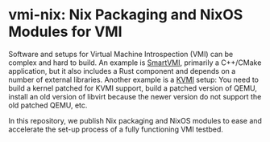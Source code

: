 # vmi-nix: Nix Packaging and NixOS Modules for VMI

Software and setups for Virtual Machine Introspection (VMI) can be complex and hard to build.
An example is [SmartVMI](https://github.com/GDATASoftwareAG/smartvmi), primarily a C++/CMake application, but it also includes a Rust component and depends on a number of external libraries.
Another example is a [KVMI](https://github.com/KVM-VMI/kvm-vmi) setup: You need to build a kernel patched for KVMI support, build a patched version of QEMU, install an old version of libvirt because the newer version do not support the old patched QEMU, etc.

In this repository, we publish Nix packaging and NixOS modules to ease and accelerate the set-up process of a fully functioning VMI testbed.
